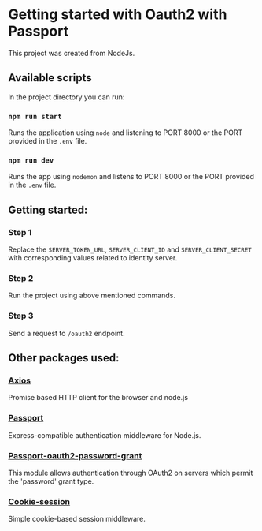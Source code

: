 # Getting started with Oauth2 with Passport

This project was created from NodeJs.


## Available scripts
In the project directory you can run:

### `npm run start`

Runs the application using `node` and listening to PORT 8000 or the PORT provided in the `.env` file.

### `npm run dev`

Runs the app using `nodemon` and listens to PORT 8000 or the PORT provided in the `.env` file.

## Getting started:

### Step 1 
  Replace the `SERVER_TOKEN_URL`, `SERVER_CLIENT_ID` and `SERVER_CLIENT_SECRET` with corresponding values related to identity server.
### Step 2
  Run the project using above mentioned commands.
### Step 3
  Send a request to `/oauth2` endpoint.

## Other packages used:

### [Axios](https://www.npmjs.com/package/axios)
Promise based HTTP client for the browser and node.js

### [Passport](https://www.npmjs.com/package/passport)
Express-compatible authentication middleware for Node.js.

### [Passport-oauth2-password-grant](https://www.npmjs.com/package/passport-oauth2-password-grant)
This module allows authentication through OAuth2 on servers which permit the 'password' grant type.

### [Cookie-session](https://www.npmjs.com/package/cookie-session)
Simple cookie-based session middleware.

